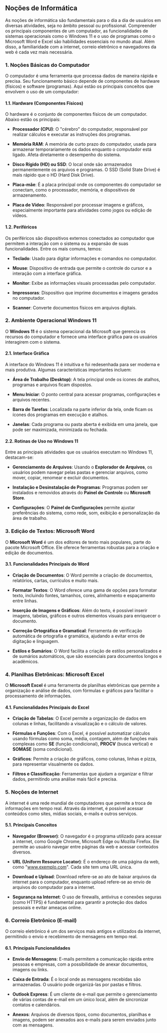 ## **Noções de Informática**

As noções de informática são fundamentais para o dia a dia de usuários em diversas atividades, seja no âmbito pessoal ou profissional. Compreender os principais componentes de um computador, as funcionalidades de sistemas operacionais como o Windows 11 e o uso de programas como o Microsoft Word e Excel são habilidades essenciais no mundo atual. Além disso, a familiaridade com a internet, correio eletrônico e navegadores da web é cada vez mais necessária.

### **1. Noções Básicas do Computador**

O computador é uma ferramenta que processa dados de maneira rápida e precisa. Seu funcionamento básico depende de componentes de hardware (físicos) e software (programas). Aqui estão os principais conceitos que envolvem o uso de um computador:

#### **1.1. Hardware (Componentes Físicos)**

O hardware é o conjunto de componentes físicos de um computador. Abaixo estão os principais:

- **Processador (CPU)**: O "cérebro" do computador, responsável por realizar cálculos e executar as instruções dos programas.
  
- **Memória RAM**: A memória de curto prazo do computador, usada para armazenar temporariamente os dados enquanto o computador está ligado. Afeta diretamente o desempenho do sistema.

- **Disco Rígido (HD) ou SSD**: O local onde são armazenados permanentemente os arquivos e programas. O SSD (Solid State Drive) é mais rápido que o HD (Hard Disk Drive).

- **Placa-mãe**: É a placa principal onde os componentes do computador se conectam, como o processador, memória, e dispositivos de armazenamento.

- **Placa de Vídeo**: Responsável por processar imagens e gráficos, especialmente importante para atividades como jogos ou edição de vídeos.

#### **1.2. Periféricos**

Os periféricos são dispositivos externos conectados ao computador que permitem a interação com o sistema ou a expansão de suas funcionalidades. Entre os mais comuns, temos:

- **Teclado**: Usado para digitar informações e comandos no computador.
  
- **Mouse**: Dispositivo de entrada que permite o controle do cursor e a interação com a interface gráfica.

- **Monitor**: Exibe as informações visuais processadas pelo computador.

- **Impressoras**: Dispositivo que imprime documentos e imagens gerados no computador.

- **Scanner**: Converte documentos físicos em arquivos digitais.

### **2. Ambiente Operacional Windows 11**

O **Windows 11** é o sistema operacional da Microsoft que gerencia os recursos do computador e fornece uma interface gráfica para os usuários interagirem com o sistema.

#### **2.1. Interface Gráfica**

A interface do Windows 11 é intuitiva e foi redesenhada para ser moderna e mais produtiva. Algumas características importantes incluem:

- **Área de Trabalho (Desktop)**: A tela principal onde os ícones de atalhos, programas e arquivos ficam dispostos.

- **Menu Iniciar**: O ponto central para acessar programas, configurações e arquivos recentes.

- **Barra de Tarefas**: Localizada na parte inferior da tela, onde ficam os ícones dos programas em execução e atalhos.

- **Janelas**: Cada programa ou pasta aberta é exibida em uma janela, que pode ser maximizada, minimizada ou fechada.

#### **2.2. Rotinas de Uso no Windows 11**

Entre as principais atividades que os usuários executam no Windows 11, destacam-se:

- **Gerenciamento de Arquivos**: Usando o **Explorador de Arquivos**, os usuários podem navegar pelas pastas e gerenciar arquivos, como mover, copiar, renomear e excluir documentos.
  
- **Instalação e Desinstalação de Programas**: Programas podem ser instalados e removidos através do **Painel de Controle** ou **Microsoft Store**.

- **Configurações**: O **Painel de Configurações** permite ajustar preferências do sistema, como rede, som, exibição e personalização da área de trabalho.

### **3. Edição de Textos: Microsoft Word**

O **Microsoft Word** é um dos editores de texto mais populares, parte do pacote Microsoft Office. Ele oferece ferramentas robustas para a criação e edição de documentos.

#### **3.1. Funcionalidades Principais do Word**

- **Criação de Documentos**: O Word permite a criação de documentos, relatórios, cartas, currículos e muito mais.
  
- **Formatar Textos**: O Word oferece uma gama de opções para formatar texto, incluindo fontes, tamanhos, cores, alinhamento e espaçamento entre linhas.

- **Inserção de Imagens e Gráficos**: Além do texto, é possível inserir imagens, tabelas, gráficos e outros elementos visuais para enriquecer o documento.

- **Correção Ortográfica e Gramatical**: Ferramenta de verificação automática de ortografia e gramática, ajudando a evitar erros de digitação e linguagem.

- **Estilos e Sumários**: O Word facilita a criação de estilos personalizados e de sumários automáticos, que são essenciais para documentos longos e acadêmicos.

### **4. Planilhas Eletrônicas: Microsoft Excel**

O **Microsoft Excel** é uma ferramenta de planilhas eletrônicas que permite a organização e análise de dados, com fórmulas e gráficos para facilitar o processamento de informações.

#### **4.1. Funcionalidades Principais do Excel**

- **Criação de Tabelas**: O Excel permite a organização de dados em colunas e linhas, facilitando a visualização e o cálculo de valores.

- **Fórmulas e Funções**: Com o Excel, é possível automatizar cálculos usando fórmulas como soma, média, contagem, além de funções mais complexas como **SE** (função condicional), **PROCV** (busca vertical) e **SOMASE** (soma condicional).

- **Gráficos**: Permite a criação de gráficos, como colunas, linhas e pizza, para representar visualmente os dados.

- **Filtros e Classificação**: Ferramentas que ajudam a organizar e filtrar dados, permitindo uma análise mais fácil e precisa.

### **5. Noções de Internet**

A internet é uma rede mundial de computadores que permite a troca de informações em tempo real. Através da internet, é possível acessar conteúdos como sites, mídias sociais, e-mails e outros serviços.

#### **5.1. Principais Conceitos**

- **Navegador (Browser)**: O navegador é o programa utilizado para acessar a internet, como Google Chrome, Microsoft Edge ou Mozilla Firefox. Ele permite ao usuário navegar entre páginas da web e acessar conteúdos diversos.

- **URL (Uniform Resource Locator)**: É o endereço de uma página da web, como "www.exemplo.com". Cada site tem uma URL única.

- **Download e Upload**: Download refere-se ao ato de baixar arquivos da internet para o computador, enquanto upload refere-se ao envio de arquivos do computador para a internet.

- **Segurança na Internet**: O uso de firewalls, antivírus e conexões seguras (como HTTPS) é fundamental para garantir a proteção dos dados pessoais e evitar ameaças online.

### **6. Correio Eletrônico (E-mail)**

O correio eletrônico é um dos serviços mais antigos e utilizados da internet, permitindo o envio e recebimento de mensagens em tempo real.

#### **6.1. Principais Funcionalidades**

- **Envio de Mensagens**: E-mails permitem a comunicação rápida entre pessoas e empresas, com a possibilidade de anexar documentos, imagens ou links.
  
- **Caixa de Entrada**: É o local onde as mensagens recebidas são armazenadas. O usuário pode organizá-las por pastas e filtros.

- **Outlook Express**: É um cliente de e-mail que permite o gerenciamento de várias contas de e-mail em um único local, além de sincronizar contatos e calendários.

- **Anexos**: Arquivos de diversos tipos, como documentos, planilhas e imagens, podem ser anexados aos e-mails para serem enviados junto com as mensagens.
